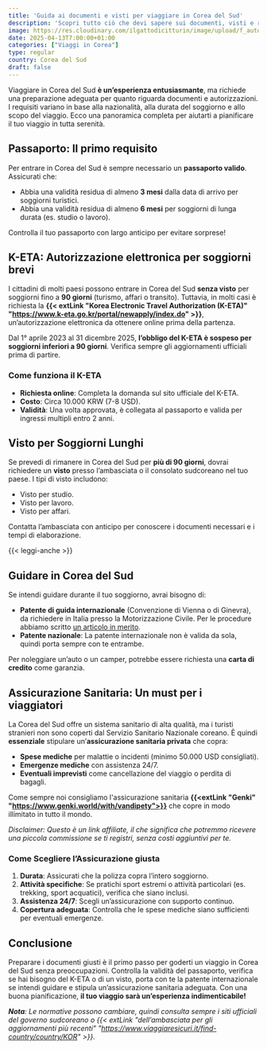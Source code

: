 ```yaml
---
title: 'Guida ai documenti e visti per viaggiare in Corea del Sud'
description: 'Scopri tutto ciò che devi sapere sui documenti, visti e requisiti per entrare in Corea del Sud. Dalla validità del passaporto al K-ETA, dalla patente internazionale all’assicurazione sanitaria, questa guida ti accompagna passo dopo passo per un viaggio senza intoppi.'
image: https://res.cloudinary.com/ilgattodicitturin/image/upload/f_auto,q_auto,w_800,dpr_auto/v1709916475/Articoli/Corea/Seoul/palazzo-reale-esterno_jbfkw1.jpg
date: 2025-04-13T7:00:00+01:00
categories: ["Viaggi in Corea"]
type: regular  
country: Corea del Sud 
draft: false
---
```


Viaggiare in Corea del Sud **è un’esperienza entusiasmante**, ma richiede una preparazione adeguata per quanto riguarda documenti e autorizzazioni. I requisiti variano in base alla nazionalità, alla durata del soggiorno e allo scopo del viaggio. Ecco una panoramica completa per aiutarti a pianificare il tuo viaggio in tutta serenità.

## Passaporto: Il primo requisito
Per entrare in Corea del Sud è sempre necessario un **passaporto valido**. Assicurati che:
- Abbia una validità residua di almeno **3 mesi** dalla data di arrivo per soggiorni turistici.
- Abbia una validità residua di almeno **6 mesi** per soggiorni di lunga durata (es. studio o lavoro).

Controlla il tuo passaporto con largo anticipo per evitare sorprese!

## K-ETA: Autorizzazione elettronica per soggiorni brevi
I cittadini di molti paesi possono entrare in Corea del Sud **senza visto** per soggiorni fino a **90 giorni** (turismo, affari o transito). Tuttavia, in molti casi è richiesta la **{{< extLink "Korea Electronic Travel Authorization (K-ETA)" "https://www.k-eta.go.kr/portal/newapply/index.do" >}}**, un’autorizzazione elettronica da ottenere online prima della partenza.

Dal 1° aprile 2023 al 31 dicembre 2025, **l’obbligo del K-ETA è sospeso per soggiorni inferiori a 90 giorni**. Verifica sempre gli aggiornamenti ufficiali prima di partire.

### Come funziona il K-ETA
- **Richiesta online**: Completa la domanda sul sito ufficiale del K-ETA.
- **Costo**: Circa 10.000 KRW (7-8 USD).
- **Validità**: Una volta approvata, è collegata al passaporto e valida per ingressi multipli entro 2 anni.

## Visto per Soggiorni Lunghi
Se prevedi di rimanere in Corea del Sud per **più di 90 giorni**, dovrai richiedere un **visto** presso l’ambasciata o il consolato sudcoreano nel tuo paese. I tipi di visto includono:
- Visto per studio.
- Visto per lavoro.
- Visto per affari.

Contatta l’ambasciata con anticipo per conoscere i documenti necessari e i tempi di elaborazione.

{{< leggi-anche >}}

## Guidare in Corea del Sud
Se intendi guidare durante il tuo soggiorno, avrai bisogno di:
- **Patente di guida internazionale** (Convenzione di Vienna o di Ginevra), da richiedere in Italia presso la Motorizzazione Civile. Per le procedure abbiamo scritto [un articolo in merito](/blog/patente-internazionale-come-fare-guida-completa).
- **Patente nazionale**: La patente internazionale non è valida da sola, quindi porta sempre con te entrambe.

Per noleggiare un’auto o un camper, potrebbe essere richiesta una **carta di credito** come garanzia.

## Assicurazione Sanitaria: Un must per i viaggiatori
La Corea del Sud offre un sistema sanitario di alta qualità, ma i turisti stranieri non sono coperti dal Servizio Sanitario Nazionale coreano. È quindi **essenziale** stipulare un’**assicurazione sanitaria privata** che copra:
- **Spese mediche** per malattie o incidenti (minimo 50.000 USD consigliati).
- **Emergenze mediche** con assistenza 24/7.
- **Eventuali imprevisti** come cancellazione del viaggio o perdita di bagagli.

Come sempre noi consigliamo l'assicurazione sanitaria **{{<extLink "Genki" "https://www.genki.world/with/vandipety">}}** che copre in modo illimitato in tutto il mondo.

*Disclaimer: Questo è un link affiliate, il che significa che potremmo ricevere una piccola commissione se ti registri, senza costi aggiuntivi per te.*

### Come Scegliere l’Assicurazione giusta
1. **Durata**: Assicurati che la polizza copra l’intero soggiorno.
2. **Attività specifiche**: Se pratichi sport estremi o attività particolari (es. trekking, sport acquatici), verifica che siano inclusi.
3. **Assistenza 24/7**: Scegli un’assicurazione con supporto continuo.
4. **Copertura adeguata**: Controlla che le spese mediche siano sufficienti per eventuali emergenze.

## Conclusione
Preparare i documenti giusti è il primo passo per goderti un viaggio in Corea del Sud senza preoccupazioni. Controlla la validità del passaporto, verifica se hai bisogno del K-ETA o di un visto, porta con te la patente internazionale se intendi guidare e stipula un’assicurazione sanitaria adeguata. Con una buona pianificazione, **il tuo viaggio sarà un’esperienza indimenticabile!**

_**Nota**: Le normative possono cambiare, quindi consulta sempre i siti ufficiali del governo sudcoreano o {{< extLink "dell’ambasciata per gli aggiornamenti più recenti" "https://www.viaggiaresicuri.it/find-country/country/KOR" >}}._

 